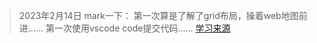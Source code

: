> 2023年2月14日
mark一下：
第一次算是了解了grid布局，操着web地图前进……
第一次使用vscode code提交代码……
[学习来源](https://www.bilibili.com/video/BV13P4y1w74p)